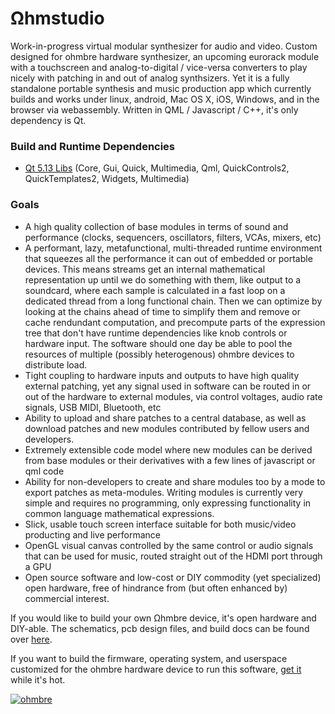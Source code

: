 # Ωhmstudio

Work-in-progress virtual modular synthesizer for audio and video.  Custom designed for ohmbre hardware synthesizer, an upcoming eurorack module with a touchscreen and analog-to-digital / vice-versa converters to play nicely with patching in and out of analog synthsizers.  Yet it is a fully standalone portable synthesis and music production app which currently builds and works under linux, android, Mac OS X, iOS, Windows, and in the browser via webassembly.  Written in QML / Javascript / C++, it's only dependency is Qt.

### Build and Runtime Dependencies

* [Qt 5.13 Libs](https://www.qt.io/download-qt-installer) (Core, Gui, Quick, Multimedia, Qml, QuickControls2, QuickTemplates2, Widgets, Multimedia)

### Goals

* A high quality collection of base modules in terms of sound and performance (clocks, sequencers, oscillators, filters, VCAs, mixers, etc)
* A performant, lazy, metafunctional, multi-threaded runtime environment that squeezes all the performance it can out of embedded or portable devices.  This means streams get an internal mathematical representation up until we do something with them, like output to a soundcard, where each sample is calculated in a fast loop on a dedicated thread from a long functional chain. Then we can optimize by looking at the chains ahead of time to simplify them and remove or cache rendundant computation, and precompute parts of the expression tree that don't have runtime dependencies like knob controls or hardware input.  The software should one day be able to pool the resources of multiple (possibly heterogenous) ohmbre devices to distribute load.
* Tight coupling to hardware inputs and outputs to have high quality external patching, yet any signal used in software can be routed in or out of the hardware to external modules, via control voltages, audio rate signals, USB MIDI, Bluetooth, etc 
* Ability to upload and share patches to a central database, as well as download patches and new modules contributed by fellow users and developers.
* Extremely extensible code model where new modules can be derived from base modules or their derivatives with a few lines of javascript or qml code
* Ability for non-developers to create and share modules too by a mode to export patches as meta-modules. Writing modules is currently very simple and requires no programming, only expressing functionality in common language mathematical expressions.
* Slick, usable touch screen interface suitable for both music/video producting and live performance
* OpenGL visual canvas controlled by the same control or audio signals that can be used for music, routed straight out of the HDMI port through a GPU 
* Open source software and low-cost or DIY commodity (yet specialized) open hardware, free of hindrance from (but often enhanced by) commercial interest.

If you would like to build your own Ωhmbre device, it's open hardware and DIY-able. The schematics, pcb design files, and build docs can be found over [here](https://github.com/ohmbre/ohmbre).

If you want to build the firmware, operating system, and userspace customized for the ohmbre hardware device to run this software, [get it](https://github.com/ohmbre/ohmwares) while it's hot. 

[![ohmbre](https://i.imgur.com/CpHEKZk.png)](https://vimeo.com/261403175 "Demo #1 - Toying with UI paradigm - click to watch")

